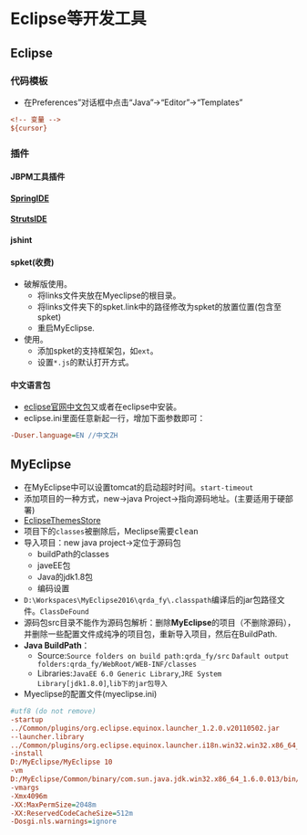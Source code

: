 # Eclipse等开发工具
## Eclipse
### 代码模板
- 在Preferences”对话框中点击“Java”->“Editor”->“Templates”
```ini
<!-- 变量 -->
${cursor}
```

### 插件
#### JBPM工具插件
#### [SpringIDE](http://dist.springsource.com/release/TOOLS/update/e4.2)
#### [StrutsIDE](http://amateras.sourceforge.jp/cgi-bin/fswiki_en/wiki.cgi?page=StrutsIDE)
#### jshint
#### spket(收费)
- 破解版使用。
    + 将links文件夹放在Myeclipse的根目录。
    + 将links文件夹下的spket.link中的路径修改为spket的放置位置(包含至spket)
    + 重启MyEclipse.
- 使用。
    + 添加spket的支持框架包，如`ext`。
    + 设置`*.js`的默认打开方式。

#### 中文语言包
- [eclipse官网中文包](http://www.eclipse.org/babel/downloads.php)又或者在eclipse中安装。
- eclipse.ini里面任意新起一行，增加下面参数即可：
``` ini
-Duser.language=EN //中文ZH
```

## MyEclipse
- 在MyEclipse中可以设置tomcat的启动超时时间。`start-timeout`
- 添加项目的一种方式，new->java Project->指向源码地址。(主要适用于硬部署)
- [EclipseThemesStore](http://themes.jeeeyul.net)
- 项目下的`classes`被删除后，Meclipse需要<kbd>clean</kbd>
- 导入项目：new java project->定位于源码包
  - buildPath的classes
  - javeEE包
  - Java的jdk1.8包
  - 编码设置
- `D:\Workspaces\MyEclipse2016\qrda_fy\.classpath`编译后的jar包路径文件。`ClassDeFound`
- 源码包src目录不能作为源码包解析：删除**MyEclipse**的项目（不删除源码），并删除一些配置文件成纯净的项目包，重新导入项目，然后在BuildPath.
- **Java BuildPath**：
    + Source:`Source folders on build path:qrda_fy/src`
        `Dafault output folders:qrda_fy/WebRoot/WEB-INF/classes`
    + Libraries:`JavaEE 6.0 Generic Library`,`JRE System Library[jdk1.8.0]`,`lib下的jar包导入`
- Myeclipse的配置文件(myeclipse.ini)
``` ini
#utf8 (do not remove)
-startup
../Common/plugins/org.eclipse.equinox.launcher_1.2.0.v20110502.jar
--launcher.library
../Common/plugins/org.eclipse.equinox.launcher.i18n.win32.win32.x86_64_4.2.0.v201201111650
-install
D:/MyEclipse/MyEclipse 10
-vm
D:/MyEclipse/Common/binary/com.sun.java.jdk.win32.x86_64_1.6.0.013/bin/javaw.exe
-vmargs
-Xmx4096m
-XX:MaxPermSize=2048m
-XX:ReservedCodeCacheSize=512m
-Dosgi.nls.warnings=ignore
```
